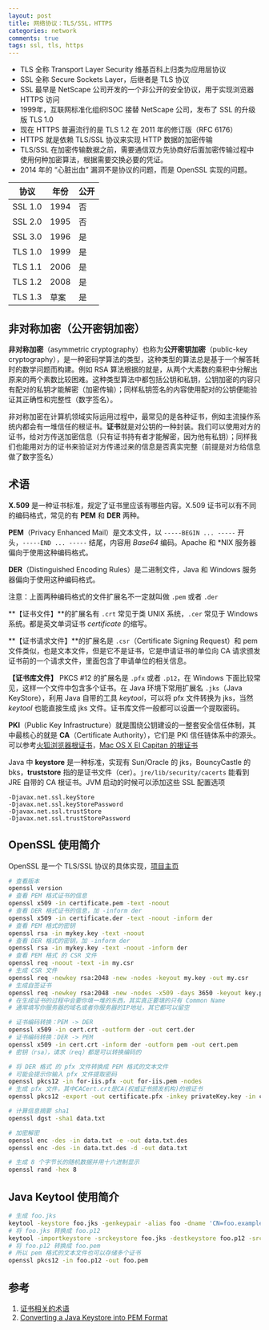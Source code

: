 ```yaml
---
layout: post
title: 网络协议：TLS/SSL，HTTPS
categories: network
comments: true
tags: ssl, tls, https
---
```


* TLS 全称 Transport Layer Security 维基百科上归类为应用层协议
* SSL 全称 Secure Sockets Layer，后继者是 TLS 协议
* SSL 最早是 NetScape 公司开发的一个非公开的安全协议，用于实现浏览器 HTTPS 访问
* 1999年，互联网标准化组织ISOC 接替 NetScape 公司，发布了 SSL 的升级版 TLS 1.0 
* 现在 HTTPS 普遍流行的是 TLS 1.2 在 2011 年的修订版（RFC 6176）
* HTTPS 就是依赖 TLS/SSL 协议来实现 HTTP 数据的加密传输
* TLS/SSL 在加密传输数据之前，需要通信双方先协商好后面加密传输过程中使用何种加密算法，根据需要交换必要的凭证。
* 2014 年的 “心脏出血” 漏洞不是协议的问题，而是 OpenSSL 实现的问题。

| 协议 | 年份 | 公开 | 
|-----|------|-----|
| SSL 1.0 | 1994 | 否 |
| SSL 2.0 | 1995 | 否 |
| SSL 3.0 | 1996 | 是 |
| TLS 1.0 | 1999 | 是 | 
| TLS 1.1 | 2006 | 是 |
| TLS 1.2 | 2008 | 是 |
| TLS 1.3 | 草案 | 是 |

## 非对称加密（公开密钥加密）
**非对称加密**（asymmetric cryptography）也称为**公开密钥加密**（public-key cryptography），是一种密码学算法的类型，这种类型的算法总是基于一个解答耗时的数学问题而构建。例如 RSA 算法根据的就是，从两个大素数的乘积中分解出原来的两个素数比较困难。这种类型算法中都包括公钥和私钥，公钥加密的内容只有配对的私钥才能解密（加密传输）；同样私钥签名的内容使用配对的公钥便能验证其正确性和完整性（数字签名）。

非对称加密在计算机领域实际运用过程中，最常见的是各种证书，例如主流操作系统内都会有一堆信任的根证书。**证书**就是对公钥的一种封装。我们可以使用对方的证书，给对方传送加密信息（只有证书持有者才能解密，因为他有私钥）；同样我们也能用对方的证书来验证对方传递过来的信息是否真实完整（前提是对方给信息做了数字签名）


## 术语

**X.509** 是一种证书标准，规定了证书里应该有哪些内容。X.509 证书可以有不同的编码格式，常见的有 **PEM** 和 **DER** 两种。

**PEM**（Privacy Enhanced Mail）是文本文件，以 `-----BEGIN ... -----` 开头，`-----END ... -----` 结尾，内容用 *Base64* 编码。Apache 和 *NIX 服务器偏向于使用这种编码格式。

**DER**（Distinguished Encoding Rules）是二进制文件，Java 和 Windows 服务器偏向于使用这种编码格式。

注意：上面两种编码格式的文件扩展名不一定就叫做 `.pem` 或者 `.der`

**【证书文件】**的扩展名有 `.crt` 常见于类 UNIX 系统，`.cer` 常见于 Windows 系统。都是英文单词证书 *certificate* 的缩写。

**【证书请求文件】**的扩展名是 `.csr`（Certificate Signing Request）和 pem 文件类似，也是文本文件，但是它不是证书，它是申请证书的单位向 CA 请求颁发证书前的一个请求文件，里面包含了申请单位的相关信息。

**【证书库文件】** PKCS #12 的扩展名是 `.pfx` 或者 `.p12`，在 Windows 下面比较常见，这样一个文件中包含多个证书。在 Java 环境下常用扩展名 `.jks`（Java KeyStore），利用 Java 自带的工具 *keytool*，可以将 pfx 文件转换为 jks，当然 *keytool* 也能直接生成 jks 文件。证书库文件一般都可以设置一个提取密码。

**PKI**（Public Key Infrastructure）就是围绕公钥建设的一整套安全信任体制，其中最核心的就是 **CA**（Certificate Authority），它们是 PKI 信任链体系中的源头。可以参考[火狐浏览器根证书](https://mozillacaprogram.secure.force.com/CA/IncludedCACertificateReport)，[Mac OS X EI Capitan 的根证书](https://support.apple.com/en-us/HT205204)

Java 中 **keystore** 是一种标准，实现有 Sun/Oracle 的 jks，BouncyCastle 的 bks，**truststore** 指的是证书文件（cer）。`jre/lib/security/cacerts` 能看到 JRE 自带的 CA 根证书。JVM 启动的时候可以添加这些 SSL 配置选项

```
-Djavax.net.ssl.keyStore
-Djavax.net.ssl.keyStorePassword
-Djavax.net.ssl.trustStore
-Djavax.net.ssl.trustStorePassword
```


## OpenSSL 使用简介

OpenSSL 是一个 TLS/SSL 协议的具体实现，[项目主页](https://www.openssl.org/)

```sh
# 查看版本
openssl version
# 查看 PEM 格式证书的信息
openssl x509 -in certificate.pem -text -noout
# 查看 DER 格式证书的信息，加 -inform der 
openssl x509 -in certificate.der -text -noout -inform der
# 查看 PEM 格式的密钥
openssl rsa -in mykey.key -text -noout
# 查看 DER 格式的密钥，加 -inform der 
openssl rsa -in mykey.key -text -noout -inform der
# 查看 PEM 格式 的 CSR 文件
openssl req -noout -text -in my.csr
# 生成 CSR 文件
openssl req -newkey rsa:2048 -new -nodes -keyout my.key -out my.csr
# 生成自签证书
openssl req -newkey rsa:2048 -new -nodes -x509 -days 3650 -keyout key.pem -out cert.pem
# 在生成证书的过程中会要你填一堆的东西，其实真正要填的只有 Common Name
# 通常填写你服务器的域名或者你服务器的IP地址，其它都可以留空

# 证书编码转换：PEM -> DER 
openssl x509 -in cert.crt -outform der -out cert.der
# 证书编码转换：DER -> PEM 
openssl x509 -in cert.crt -inform der -outform pem -out cert.pem
# 密钥（rsa），请求（req）都是可以转换编码的

# 将 DER 格式 的 pfx 文件转换成 PEM 格式的文本文件
# 可能会提示你输入 pfx 文件提取密码
openssl pkcs12 -in for-iis.pfx -out for-iis.pem -nodes
# 生成 pfx 文件，其中CACert.crt是CA(权威证书颁发机构)的根证书
openssl pkcs12 -export -out certificate.pfx -inkey privateKey.key -in certificate.crt -certfile CACert.crt

# 计算信息摘要 sha1
openssl dgst -sha1 data.txt

# 加密解密
openssl enc -des -in data.txt -e -out data.txt.des
openssl enc -des -in data.txt.des -d -out data.txt

# 生成 8 个字节长的随机数据并用十六进制显示
openssl rand -hex 8
```

## Java Keytool 使用简介

```sh
# 生成 foo.jks
keytool -keystore foo.jks -genkeypair -alias foo -dname 'CN=foo.example.com,L=Melbourne,ST=Victoria,C=AU'
# 将 foo.jks 转换成 foo.p12
keytool -importkeystore -srckeystore foo.jks -destkeystore foo.p12 -srcstoretype jks -deststoretype pkcs12
# 将 foo.p12 转换成 foo.pem
# 所以 pem 格式的文本文件也可以存储多个证书
openssl pkcs12 -in foo.p12 -out foo.pem
```

## 参考

1. [证书相关的术语](http://blog.phpdr.net/%E8%AF%81%E4%B9%A6%E7%9B%B8%E5%85%B3%E7%9A%84%E6%9C%AF%E8%AF%AD.html)
2. [Converting a Java Keystore into PEM Format](http://stackoverflow.com/questions/652916/converting-a-java-keystore-into-pem-format)
